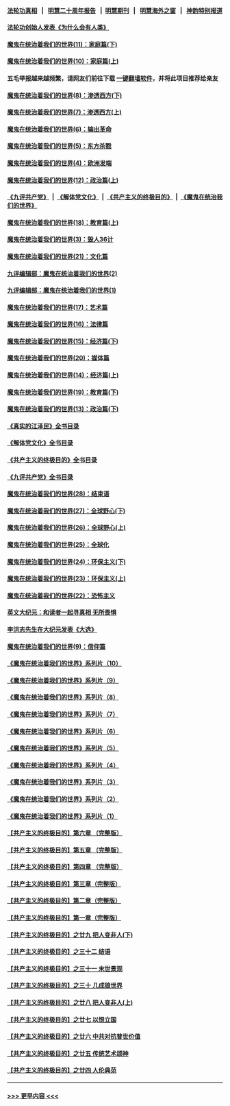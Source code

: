 #### [法轮功真相](https://github.com/gfw-breaker/truth/blob/master/README.md?t=0) &nbsp;&nbsp;|&nbsp;&nbsp; [明慧二十周年报告](https://github.com/gfw-breaker/mh-reports/blob/master/README.md?t=0) &nbsp;&nbsp;|&nbsp;&nbsp;[明慧期刊](https://github.com/gfw-breaker/mh-qikan) &nbsp;&nbsp;|&nbsp;&nbsp; [明慧海外之窗](https://github.com/gfw-breaker/mh-news/blob/master/README.md?t=0) &nbsp;&nbsp;|&nbsp;&nbsp; [神韵特别报道](https://github.com/gfw-breaker/mh-news/blob/master/shenyun.md?t=0)
#### [法轮功创始人发表《为什么会有人类》](../pages/nsc422/n13912117.md?t=02171543) 
#### [魔鬼在统治着我们的世界(11)：家庭篇(下)](../pages/nsc422/n10440961.md?t=02171543) 
#### [魔鬼在统治着我们的世界(10)：家庭篇(上)](../pages/nsc422/n10435448.md?t=02171543) 
#### 五毛举报越来越频繁，请网友们前往下载 [一键翻墙软件](https://github.com/gfw-breaker/ssr-accounts)，并将此项目推荐给亲友
#### [魔鬼在统治着我们的世界(8)：渗透西方(下)](../pages/nsc422/n10429603.md?t=02171543) 
#### [魔鬼在统治着我们的世界(7)：渗透西方(上)](../pages/nsc422/n10426013.md?t=02171543) 
#### [魔鬼在统治着我们的世界(6)：输出革命](../pages/nsc422/n10421536.md?t=02171543) 
#### [魔鬼在统治着我们的世界(5)：东方杀戮](../pages/nsc422/n10417707.md?t=02171543) 
#### [魔鬼在统治着我们的世界(4)：欧洲发端](../pages/nsc422/n10414890.md?t=02171543) 
#### [魔鬼在统治着我们的世界(12)：政治篇(上)](../pages/nsc422/n10444576.md?t=02171543) 
#### [《九评共产党》](https://github.com/begood0513/9ping.md/blob/master/README.md) &nbsp;|&nbsp; [《解体党文化》](../../../../jtdwh.md/blob/master/README.md)  &nbsp;|&nbsp; [《共产主义的终极目的》](../../../../gczydzjmd.md/blob/master/README.md) &nbsp;|&nbsp; [《魔鬼在统治我们的世界》](../../../../mgztzwmdsj.md/blob/master/README.md) 
#### [魔鬼在统治着我们的世界(18)：教育篇(上)](../pages/nsc422/n10526970.md?t=02171543) 
#### [魔鬼在统治着我们的世界(3)：毁人36计](../pages/nsc422/n10411583.md?t=02171543) 
#### [魔鬼在统治着我们的世界(21)：文化篇](../pages/nsc422/n10597706.md?t=02171543) 
#### [九评编辑部：魔鬼在统治着我们的世界(2)](../pages/nsc422/n10410036.md?t=02171543) 
#### [九评编辑部：魔鬼在统治着我们的世界(1)](../pages/nsc422/n10406825.md?t=02171543) 
#### [魔鬼在统治着我们的世界(17)：艺术篇](../pages/nsc422/n10499093.md?t=02171543) 
#### [魔鬼在统治着我们的世界(16)：法律篇](../pages/nsc422/n10485969.md?t=02171543) 
#### [魔鬼在统治着我们的世界(15)：经济篇(下)](../pages/nsc422/n10469975.md?t=02171543) 
#### [魔鬼在统治着我们的世界(20)：媒体篇](../pages/nsc422/n10586579.md?t=02171543) 
#### [魔鬼在统治着我们的世界(14)：经济篇(上)](../pages/nsc422/n10457370.md?t=02171543) 
#### [魔鬼在统治着我们的世界(19)：教育篇(下)](../pages/nsc422/n10564808.md?t=02171543) 
#### [魔鬼在统治着我们的世界(13)：政治篇(下)](../pages/nsc422/n10448270.md?t=02171543) 
#### [《真实的江泽民》全书目录](../pages/nsc422/n13721399.md?t=02171543) 
#### [《解体党文化》全书目录](../pages/nsc422/n13721157.md?t=02171543) 
#### [《共产主义的终极目的》全书目录](../pages/nsc422/n13721048.md?t=02171543) 
#### [《九评共产党》全书目录](../pages/nsc422/n13708085.md?t=02171543) 
#### [魔鬼在统治着我们的世界(28)：结束语](../pages/nsc422/n10936246.md?t=02171543) 
#### [魔鬼在统治着我们的世界(27)：全球野心(下)](../pages/nsc422/n10928319.md?t=02171543) 
#### [魔鬼在统治着我们的世界(26)：全球野心(上)](../pages/nsc422/n10900318.md?t=02171543) 
#### [魔鬼在统治着我们的世界(25)：全球化](../pages/nsc422/n10788205.md?t=02171543) 
#### [魔鬼在统治着我们的世界(24)：环保主义(下)](../pages/nsc422/n10695307.md?t=02171543) 
#### [魔鬼在统治着我们的世界(23)：环保主义(上)](../pages/nsc422/n10688613.md?t=02171543) 
#### [魔鬼在统治着我们的世界(22)：恐怖主义](../pages/nsc422/n10614727.md?t=02171543) 
#### [英文大纪元：和读者一起寻真相 无所畏惧](../pages/nsc422/n12542027.md?t=02171543) 
#### [李洪志先生在大纪元发表《大选》](../pages/nsc422/n12534746.md?t=02171543) 
#### [魔鬼在统治着我们的世界(9)：信仰篇](../pages/nsc422/n10432159.md?t=02171543) 
#### [《魔鬼在统治着我们的世界》系列片（10）](../pages/nsc422/n12292670.md?t=02171543) 
#### [《魔鬼在统治着我们的世界》系列片（9）](../pages/nsc422/n12290859.md?t=02171543) 
#### [《魔鬼在统治着我们的世界》系列片（8）](../pages/nsc422/n12287445.md?t=02171543) 
#### [《魔鬼在统治着我们的世界》系列片（7）](../pages/nsc422/n12283425.md?t=02171543) 
#### [《魔鬼在统治着我们的世界》系列片（6）](../pages/nsc422/n12282314.md?t=02171543) 
#### [《魔鬼在统治着我们的世界》系列片（5）](../pages/nsc422/n12281419.md?t=02171543) 
#### [《魔鬼在统治着我们的世界》系列片（4）](../pages/nsc422/n12274024.md?t=02171543) 
#### [《魔鬼在统治着我们的世界》系列片（3）](../pages/nsc422/n12271322.md?t=02171543) 
#### [《魔鬼在统治着我们的世界》系列片（2）](../pages/nsc422/n12269049.md?t=02171543) 
#### [《魔鬼在统治着我们的世界》系列片（1）](../pages/nsc422/n12267575.md?t=02171543) 
#### [【共产主义的终极目的】第六章 （完整版）](../pages/nsc422/n11428913.md?t=02171543) 
#### [【共产主义的终极目的】第五章 （完整版）](../pages/nsc422/n11428912.md?t=02171543) 
#### [【共产主义的终极目的】第四章 （完整版）](../pages/nsc422/n11428907.md?t=02171543) 
#### [【共产主义的终极目的】第三章（完整版）](../pages/nsc422/n11428848.md?t=02171543) 
#### [【共产主义的终极目的】第二章（完整版）](../pages/nsc422/n11428831.md?t=02171543) 
#### [【共产主义的终极目的】第一章（完整版）](../pages/nsc422/n11417651.md?t=02171543) 
#### [【共产主义的终极目的】之廿九 把人变非人(下)](../pages/nsc422/n11344140.md?t=02171543) 
#### [【共产主义的终极目的】之三十二 结语](../pages/nsc422/n11360535.md?t=02171543) 
#### [【共产主义的终极目的】之三十一 末世景观](../pages/nsc422/n11351129.md?t=02171543) 
#### [【共产主义的终极目的】之三十 几成狼世界](../pages/nsc422/n11348280.md?t=02171543) 
#### [【共产主义的终极目的】之廿八 把人变非人(上)](../pages/nsc422/n11340492.md?t=02171543) 
#### [【共产主义的终极目的】之廿七 以恨立国](../pages/nsc422/n11336944.md?t=02171543) 
#### [【共产主义的终极目的】之廿六 中共对抗普世价值](../pages/nsc422/n11324785.md?t=02171543) 
#### [【共产主义的终极目的】之廿五 传统艺术颂神](../pages/nsc422/n11296396.md?t=02171543) 
#### [【共产主义的终极目的】之廿四 人伦典范](../pages/nsc422/n11296397.md?t=02171543) 

----
#### [ >>> 更早内容 <<< ](../indexes/nsc422-earlier.md)
